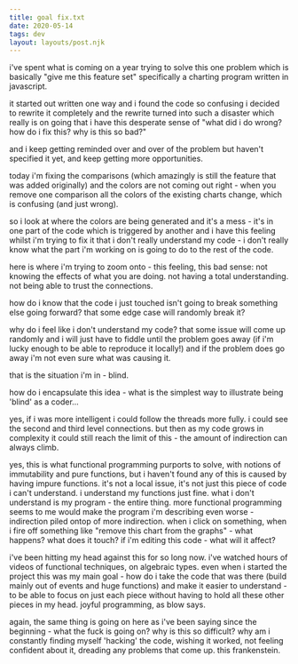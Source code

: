 ```yaml
---
title: goal fix.txt
date: 2020-05-14
tags: dev
layout: layouts/post.njk
---
```


i've spent what is coming on a year trying to solve this one problem
which is basically "give me this feature set"
specifically a charting program written in javascript.

it started out written one way
and i found the code so confusing
i decided to rewrite it completely
and the rewrite turned into such a disaster
which really is on going
that i have this desperate sense of
"what did i do wrong? how do i fix this? why is this so bad?"

and i keep getting reminded over and over of the problem
but haven't specified it yet, and keep getting more opportunities.

today i'm fixing the comparisons
(which amazingly is still the feature that was added originally)
and the colors are not coming out right - when you remove one
comparison all the colors of the existing charts change,
which is confusing (and just wrong).

so i look at where the colors are being generated
and it's a mess - it's in one part of the code
which is triggered by another
and i have this feeling whilst i'm trying to fix it
that i don't really understand my code - i don't
really know what the part i'm working on is going
to do to the rest of the code.

here is where i'm trying to zoom onto - this feeling,
this bad sense: not knowing the effects of what you
are doing. not having a total understanding. not
being able to trust the connections.

how do i know that the code i just touched isn't going
to break something else going forward? that some edge
case will randomly break it?

why do i feel like i don't understand my code?
that some issue will come up randomly
and i will just have to fiddle until the problem goes
away (if i'm lucky enough to be able to reproduce it
locally!) and if the problem does go away i'm not
even sure what was causing it.

that is the situation i'm in - blind.

how do i encapsulate this idea - what is the simplest
way to illustrate being 'blind' as a coder...

yes, if i was more intelligent i could follow the threads
more fully. i could see the second and third level
connections. but then as my code grows in complexity
it could still reach the limit of this - the amount
of indirection can always climb.

yes, this is what functional programming purports to
solve, with notions of immutability and pure functions,
but i haven't found any of this is caused by having
impure functions. it's not a local issue, it's not
just this piece of code i can't understand. i understand
my functions just fine. what i don't understand is
my program - the entire thing.
more functional programming seems to me would make the
program i'm describing even worse - indirection piled
ontop of more indirection. when i click on something,
when i fire off something like "remove this chart from
the graphs" - what happens? what does it touch?
if i'm editing this code - what will it affect?

i've been hitting my head against this for so long now.
i've watched hours of videos of functional techniques,
on algebraic types. even when i started the project this
was my main goal - how do i take the code that was there
(build mainly out of events and huge functions) and
make it easier to understand - to be able to focus
on just each piece without having to hold all these
other pieces in my head. joyful programming, as blow says.

again, the same thing is going on here as i've been
saying since the beginning - what the fuck is going on?
why is this so difficult? why am i constantly finding
myself 'hacking' the code, wishing it worked, not
feeling confident about it, dreading any problems
that come up. this frankenstein.